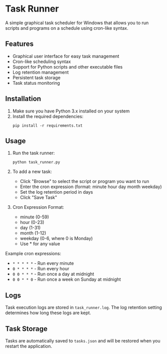 # Task Runner

A simple graphical task scheduler for Windows that allows you to run scripts and programs on a schedule using cron-like syntax.

## Features

- Graphical user interface for easy task management
- Cron-like scheduling syntax
- Support for Python scripts and other executable files
- Log retention management
- Persistent task storage
- Task status monitoring

## Installation

1. Make sure you have Python 3.x installed on your system
2. Install the required dependencies:
   ```
   pip install -r requirements.txt
   ```

## Usage

1. Run the task runner:
   ```
   python task_runner.py
   ```

2. To add a new task:
   - Click "Browse" to select the script or program you want to run
   - Enter the cron expression (format: minute hour day month weekday)
   - Set the log retention period in days
   - Click "Save Task"

3. Cron Expression Format:
   - minute (0-59)
   - hour (0-23)
   - day (1-31)
   - month (1-12)
   - weekday (0-6, where 0 is Monday)
   - Use * for any value

Example cron expressions:
- `* * * * *` - Run every minute
- `0 * * * *` - Run every hour
- `0 0 * * *` - Run once a day at midnight
- `0 0 * * 0` - Run once a week on Sunday at midnight

## Logs

Task execution logs are stored in `task_runner.log`. The log retention setting determines how long these logs are kept.

## Task Storage

Tasks are automatically saved to `tasks.json` and will be restored when you restart the application.
